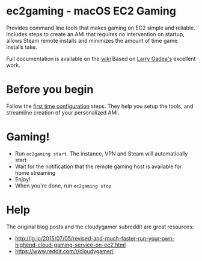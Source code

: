 # ec2gaming - macOS EC2 Gaming

Provides command line tools that makes gaming on EC2 simple and reliable. Includes steps to create an AMI that requires no intervention on startup, allows Steam remote installs and minimizes the amount of time game installs take.

Full documentation is available on the [wiki](https://github.com/DanielThomas/ec2gaming/wiki) Based on [Larry Gadea's](http://lg.io/) excellent work.

# Before you begin

Follow the [first time configuration](https://github.com/DanielThomas/ec2gaming/wiki/First-time-configuration) steps. They help you setup the tools, and streamline creation of your personalized AMI.

# Gaming!

- Run `ec2gaming start`. The instance, VPN and Steam will automatically start
- Wait for the notification that the remote gaming host is available for home streaming
- Enjoy!
- When you're done, run `ec2gaming stop`

# Help

The original blog posts and the cloudygamer subreddit are great resources:

- http://lg.io/2015/07/05/revised-and-much-faster-run-your-own-highend-cloud-gaming-service-on-ec2.html
- https://www.reddit.com/r/cloudygamer/
